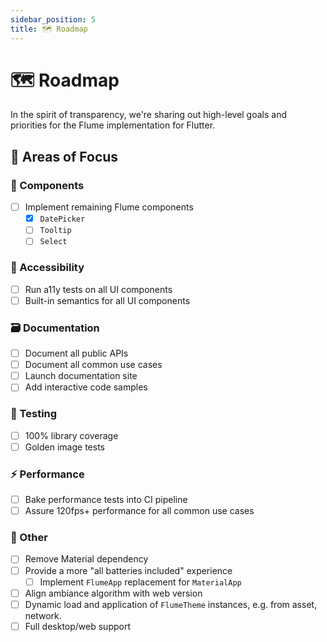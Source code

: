 ```yaml
---
sidebar_position: 5
title: 🗺️ Roadmap
---
```


# 🗺️ Roadmap

In the spirit of transparency, we're sharing out high-level goals and priorities for the Flume implementation for Flutter.

## 🔦 Areas of Focus

### 🧱 Components

- [ ] Implement remaining Flume components
  - [x] `DatePicker`
  - [ ] `Tooltip`
  - [ ] `Select`

### 🔎 Accessibility

- [ ] Run a11y tests on all UI components
- [ ] Built-in semantics for all UI components

### 🗃️ Documentation

- [ ] Document all public APIs
- [ ] Document all common use cases
- [ ] Launch documentation site
- [ ] Add interactive code samples

### 🧪 Testing

- [ ] 100% library coverage
- [ ] Golden image tests

### ⚡️ Performance

- [ ] Bake performance tests into CI pipeline
- [ ] Assure 120fps+ performance for all common use cases

### 💅 Other

- [ ] Remove Material dependency
- [ ] Provide a more "all batteries included" experience
  - [ ] Implement `FlumeApp` replacement for `MaterialApp`
- [ ] Align ambiance algorithm with web version
- [ ] Dynamic load and application of `FlumeTheme` instances, e.g. from asset, network.
- [ ] Full desktop/web support
